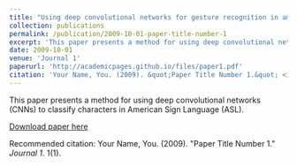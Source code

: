 ```yaml
---
title: "Using deep convolutional networks for gesture recognition in american sign language"
collection: publications
permalink: /publication/2009-10-01-paper-title-number-1
excerpt: 'This paper presents a method for using deep convolutional networks (CNNs) to classify characters in American Sign Language (ASL).'
date: 2009-10-01
venue: 'Journal 1'
paperurl: 'http://academicpages.github.io/files/paper1.pdf'
citation: 'Your Name, You. (2009). &quot;Paper Title Number 1.&quot; <i>Journal 1</i>. 1(1).'
---
```

This paper presents a method for using deep convolutional networks (CNNs) to classify characters in American Sign Language (ASL). 

[Download paper here](https://arxiv.org/pdf/1710.06836.pdf)

Recommended citation: Your Name, You. (2009). "Paper Title Number 1." <i>Journal 1</i>. 1(1).
